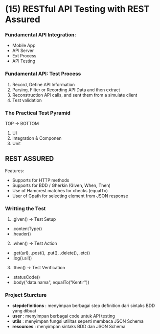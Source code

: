 # (15) RESTful API Testing with REST Assured

### Fundamental API Integration:
- Mobile App
- API Server
- Ext Process
- API Testing

### Fundamental API: Test Process
1. Record, Define API Information
2. Parsing, Filter or Recording API Data and then extract
3. Reconstruction API calls, and sent them from a simulate client
4. Test validation

### The Practical Test Pyramid
TOP -> BOTTOM
1. UI
2. Integration & Componen
3. Unit

## REST ASSURED
Features:
- Supports for HTTP methods
- Supports for BDD / Gherkin (Given, When, Then)
- Use of Hamcrest matches for checks (equalTo)
- User of Gpath for selecting element from JSON response


### Writting the Test
1. .given() -> Test Setup 
  - .contentType()
  - .header()
2. .when() -> Test Action
  - .get(url), .post(), .put(), .delete(), .etc()
  - .log().all()
3. .then() -> Test Verification
  - .statusCode()
  - .body("data.nama", equalTo("Kentir"))   


### Project Sturcture
- __stepdefinitions__ : menyimpan berbagai step definition dari sintaks BDD yang dibuat
- __user__ : menyimpan berbagai code untuk API testing
- __utils__ : menyimpan fungsi utilitas seperti membaca JSON Schema
- __resources__ : menyimpan sintaks BDD dan JSON Schema